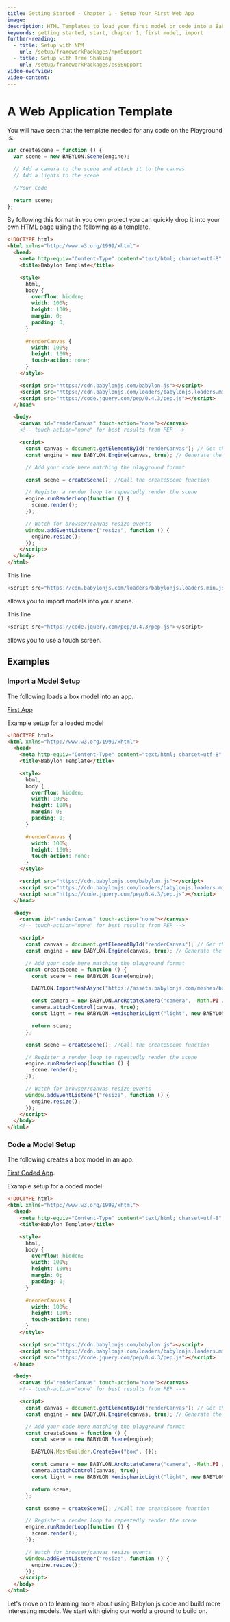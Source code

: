 ```yaml
---
title: Getting Started - Chapter 1 - Setup Your First Web App
image:
description: HTML Templates to load your first model or code into a Babylon.js scene.
keywords: getting started, start, chapter 1, first model, import
further-reading:
  - title: Setup with NPM
    url: /setup/frameworkPackages/npmSupport
  - title: Setup with Tree Shaking
    url: /setup/frameworkPackages/es6Support
video-overview:
video-content:
---
```


# A Web Application Template

You will have seen that the template needed for any code on the Playground is:

```javascript
var createScene = function () {
  var scene = new BABYLON.Scene(engine);

  // Add a camera to the scene and attach it to the canvas
  // Add a lights to the scene

  //Your Code

  return scene;
};
```

By following this format in you own project you can quickly drop it into your own HTML page using the following as a template.

<Alert severity="warning" title="Warning" description="The CDN should not be used in production environments. The purpose of our CDN is to serve Babylon packages to users learning how to use the platform or running small experiments. Once you've built an application and are ready to share it with the world at large, you should serve all packages from your own CDN."/>

```html
<!DOCTYPE html>
<html xmlns="http://www.w3.org/1999/xhtml">
  <head>
    <meta http-equiv="Content-Type" content="text/html; charset=utf-8" />
    <title>Babylon Template</title>

    <style>
      html,
      body {
        overflow: hidden;
        width: 100%;
        height: 100%;
        margin: 0;
        padding: 0;
      }

      #renderCanvas {
        width: 100%;
        height: 100%;
        touch-action: none;
      }
    </style>

    <script src="https://cdn.babylonjs.com/babylon.js"></script>
    <script src="https://cdn.babylonjs.com/loaders/babylonjs.loaders.min.js"></script>
    <script src="https://code.jquery.com/pep/0.4.3/pep.js"></script>
  </head>

  <body>
    <canvas id="renderCanvas" touch-action="none"></canvas>
    <!-- touch-action="none" for best results from PEP -->

    <script>
      const canvas = document.getElementById("renderCanvas"); // Get the canvas element
      const engine = new BABYLON.Engine(canvas, true); // Generate the BABYLON 3D engine

      // Add your code here matching the playground format

      const scene = createScene(); //Call the createScene function

      // Register a render loop to repeatedly render the scene
      engine.runRenderLoop(function () {
        scene.render();
      });

      // Watch for browser/canvas resize events
      window.addEventListener("resize", function () {
        engine.resize();
      });
    </script>
  </body>
</html>
```

This line

```javascript
<script src="https://cdn.babylonjs.com/loaders/babylonjs.loaders.min.js"></script>
```

allows you to import models into your scene.

This line

```javascript
<script src="https://code.jquery.com/pep/0.4.3/pep.js"></script>
```

allows you to use a touch screen.

## Examples

### Import a Model Setup

The following loads a box model into an app.

[First App](/webpages/app1.html)

Example setup for a loaded model

```html
<!DOCTYPE html>
<html xmlns="http://www.w3.org/1999/xhtml">
  <head>
    <meta http-equiv="Content-Type" content="text/html; charset=utf-8" />
    <title>Babylon Template</title>

    <style>
      html,
      body {
        overflow: hidden;
        width: 100%;
        height: 100%;
        margin: 0;
        padding: 0;
      }

      #renderCanvas {
        width: 100%;
        height: 100%;
        touch-action: none;
      }
    </style>

    <script src="https://cdn.babylonjs.com/babylon.js"></script>
    <script src="https://cdn.babylonjs.com/loaders/babylonjs.loaders.min.js"></script>
    <script src="https://code.jquery.com/pep/0.4.3/pep.js"></script>
  </head>

  <body>
    <canvas id="renderCanvas" touch-action="none"></canvas>
    <!-- touch-action="none" for best results from PEP -->

    <script>
      const canvas = document.getElementById("renderCanvas"); // Get the canvas element
      const engine = new BABYLON.Engine(canvas, true); // Generate the BABYLON 3D engine

      // Add your code here matching the playground format
      const createScene = function () {
        const scene = new BABYLON.Scene(engine);

        BABYLON.ImportMeshAsync("https://assets.babylonjs.com/meshes/box.babylon");

        const camera = new BABYLON.ArcRotateCamera("camera", -Math.PI / 2, Math.PI / 2.5, 15, new BABYLON.Vector3(0, 0, 0));
        camera.attachControl(canvas, true);
        const light = new BABYLON.HemisphericLight("light", new BABYLON.Vector3(1, 1, 0));

        return scene;
      };

      const scene = createScene(); //Call the createScene function

      // Register a render loop to repeatedly render the scene
      engine.runRenderLoop(function () {
        scene.render();
      });

      // Watch for browser/canvas resize events
      window.addEventListener("resize", function () {
        engine.resize();
      });
    </script>
  </body>
</html>
```

### Code a Model Setup

The following creates a box model in an app.

[First Coded App](/webpages/app2.html).

Example setup for a coded model

```html
<!DOCTYPE html>
<html xmlns="http://www.w3.org/1999/xhtml">
  <head>
    <meta http-equiv="Content-Type" content="text/html; charset=utf-8" />
    <title>Babylon Template</title>

    <style>
      html,
      body {
        overflow: hidden;
        width: 100%;
        height: 100%;
        margin: 0;
        padding: 0;
      }

      #renderCanvas {
        width: 100%;
        height: 100%;
        touch-action: none;
      }
    </style>

    <script src="https://cdn.babylonjs.com/babylon.js"></script>
    <script src="https://cdn.babylonjs.com/loaders/babylonjs.loaders.min.js"></script>
    <script src="https://code.jquery.com/pep/0.4.3/pep.js"></script>
  </head>

  <body>
    <canvas id="renderCanvas" touch-action="none"></canvas>
    <!-- touch-action="none" for best results from PEP -->

    <script>
      const canvas = document.getElementById("renderCanvas"); // Get the canvas element
      const engine = new BABYLON.Engine(canvas, true); // Generate the BABYLON 3D engine

      // Add your code here matching the playground format
      const createScene = function () {
        const scene = new BABYLON.Scene(engine);

        BABYLON.MeshBuilder.CreateBox("box", {});

        const camera = new BABYLON.ArcRotateCamera("camera", -Math.PI / 2, Math.PI / 2.5, 15, new BABYLON.Vector3(0, 0, 0));
        camera.attachControl(canvas, true);
        const light = new BABYLON.HemisphericLight("light", new BABYLON.Vector3(1, 1, 0));

        return scene;
      };

      const scene = createScene(); //Call the createScene function

      // Register a render loop to repeatedly render the scene
      engine.runRenderLoop(function () {
        scene.render();
      });

      // Watch for browser/canvas resize events
      window.addEventListener("resize", function () {
        engine.resize();
      });
    </script>
  </body>
</html>
```

Let's move on to learning more about using Babylon.js code and build more interesting models. We start with giving our world a ground to build on.
